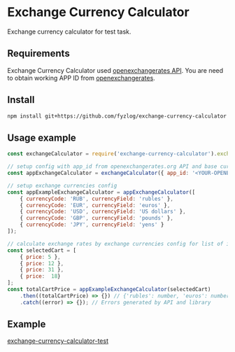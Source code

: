 # Exchange Currency Calculator

Exchange currency calculator for test task.

## Requirements

Exchange Currency Calculator used [openexchangerates API](https://docs.openexchangerates.org/docs/latest-json). You are need to obtain working APP ID from [openexchangerates](https://openexchangerates.org).

## Install

```bash
npm install git+https://github.com/fyzlog/exchange-currency-calculator --save
```

## Usage example

```javascript
const exchangeCalculator = require('exchange-currency-calculator').exchangeCalculator;

// setup config with app_id from openexchangerates.org API and base currency, e.g. USD
const appExchangeCalculator = exchangeCalculator({ app_id: '<YOUR-OPENEXCHANGERATES-APP-ID>', base: '<BASE-CURRENCY>' });

// setup exchange currencies config
const appExampleExchangeCalculator = appExchangeCalculator([
    { currencyCode: 'RUB', currencyField: 'rubles' },
    { currencyCode: 'EUR', currencyField: 'euros' },
    { currencyCode: 'USD', currencyField: 'US dollars' },
    { currencyCode: 'GBP', currencyField: 'pounds' },
    { currencyCode: 'JPY', currencyField: 'yens' }
]);

// calculate exchange rates by exchange currencies config for list of items
const selectedCart = [
    { price: 5 },
    { price: 12 },
    { price: 31 },
    { price:  18}
];
const totalCartPrice = appExampleExchangeCalculator(selectedCart)
    .then((totalCartPrice) => {}) // {'rubles': number, 'euros': number, 'US dollars': number, 'pounds': number, 'yens': number}
    .catch((error) => {}); // Errors generated by API and library
```

## Example

[exchange-currency-calculator-test]([https://github](https://github.com/fyzlog/exchange-currency-calculator-test))

